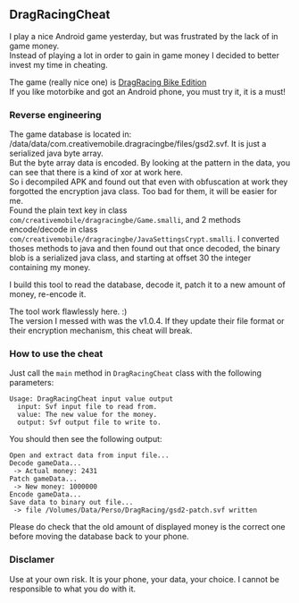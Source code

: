 ## DragRacingCheat ##


I play a nice Android game yesterday, but was frustrated by the lack of in game money.  
Instead of playing a lot in order to gain in game money I decided to better invest my time in cheating.  

The game (really nice one) is [DragRacing Bike Edition](https://play.google.com/store/apps/details?id=com.creativemobile.dragracingbe)  
If you like motorbike and got an Android phone, you must try it, it is a must!

### Reverse engineering ###
The game database is located in:  /data/data/com.creativemobile.dragracingbe/files/gsd2.svf. It is just a serialized java byte array.  
But the byte array data is encoded. By looking at the pattern in the data, you can see that there is a kind of xor at work here.  
So i decompiled APK and found out that even with obfuscation at work they forgotted the encryption java class. Too bad for them, it will be easier for me.  
Found the plain text key in class `com/creativemobile/dragracingbe/Game.smalli`, and 2 methods encode/decode in class `com/creativemobile/dragracingbe/JavaSettingsCrypt.smalli`. I converted thoses methods to java and then found out that once decoded, the binary blob is a serialized java class, and starting at offset 30 the integer containing my money.

I build this tool to read the database, decode it, patch it to a new amount of money, re-encode it.

The tool work flawlessly here. :)  
The version I messed with was the v1.0.4. If they update their file format or their encryption mechanism, this cheat will break.

### How to use the cheat ###
Just call the `main` method in `DragRacingCheat` class with the following parameters:  

    Usage: DragRacingCheat input value output  
      input: Svf input file to read from.  
      value: The new value for the money.  
      output: Svf output file to write to.  

You should then see the following output:

    Open and extract data from input file...
    Decode gameData...
     -> Actual money: 2431
    Patch gameData...
     -> New money: 1000000
    Encode gameData...
    Save data to binary out file...
     -> file /Volumes/Data/Perso/DragRacing/gsd2-patch.svf written

Please do check that the old amount of displayed money is the correct one before moving the database back to your phone.

### Disclamer ###
Use at your own risk. It is your phone, your data, your choice. I cannot be responsible to what you do with it.


